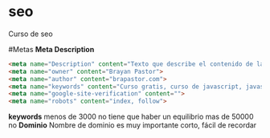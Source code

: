 # seo
Curso de seo

#Metas
**Meta Description**
```html
<meta name="Description" content="Texto que describe el contenido de la pagina">
<meta name="owner" content="Brayan Pastor">
<meta name="author" content="brapastor.com">
<meta name="keywords" content="Curso gratis, curso de javascript, javascript">
<meta name="google-site-verification" content="">
<meta name="robots" content="index, follow">

```
**keywords**
menos de 3000 no
tiene que haber un equilibrio
mas de 50000 no
**Dominio**
Nombre de dominio es muy importante
    corto, fácil de recordar